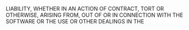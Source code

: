 LIABILITY, WHETHER IN AN ACTION OF CONTRACT, TORT OR OTHERWISE, ARISING FROM,
OUT OF OR IN CONNECTION WITH THE SOFTWARE OR THE USE OR OTHER DEALINGS IN THE
